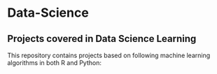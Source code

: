 # Data-Science
Projects covered in Data Science Learning
----------------------------------------------------------------------------------------------------------------------------------
This repository contains projects based on following machine learning algorithms in both R and Python:
